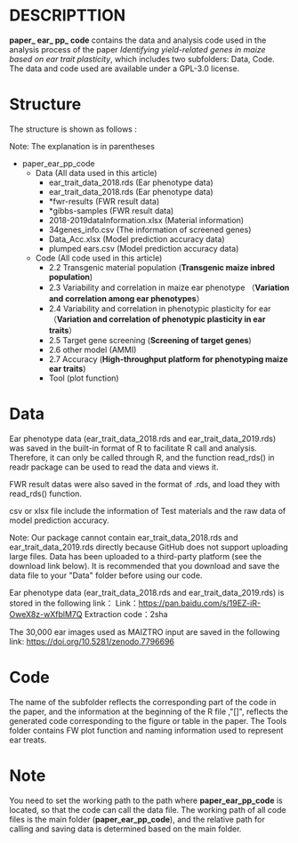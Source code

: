 # DESCRIPTTION

**paper_ ear_ pp_ code** contains the data and analysis code used in the analysis process of the paper *Identifying yield-related genes in maize based on ear trait plasticity*, which includes two subfolders: Data, Code. The data and code used are available under a GPL-3.0 license.



# Structure

The structure is shown as follows :

Note: The explanation is in parentheses

* paper_ear_pp_code
  * Data (All data used in this article)
    * ear_trait_data_2018.rds (Ear phenotype data)
    * ear_trait_data_2018.rds (Ear phenotype data)
    * *fwr-results (FWR result data)
    * *gibbs-samples (FWR result data)
    * 2018-2019dataInformation.xlsx (Material information)
    * 34genes_info.csv (The information of screened genes)
    * Data_Acc.xlsx (Model prediction accuracy data)
    * plumped ears.csv (Model prediction accuracy data)
  * Code  (All code used in this article)
    * 2.2 Transgenic material population (**Transgenic maize inbred population**)
    * 2.3 Variability and correlation in maize ear phenotype （**Variation and correlation among ear phenotypes**）
    * 2.4 Variability and correlation in phenotypic plasticity for ear （**Variation and correlation of phenotypic plasticity in ear traits**）
    * 2.5 Target gene screening (**Screening of target genes**)
    * 2.6 other model (AMMI)
    * 2.7 Accuracy (**High-throughput platform for phenotyping maize ear traits**)
    * Tool (plot function)

# Data

Ear phenotype data (ear_trait_data_2018.rds and ear_trait_data_2019.rds) was saved in the built-in format of R to facilitate R call and analysis. Therefore, it can only be called through R, and the function read_rds() in  readr package can be used to read the data and views it.

FWR result datas were also saved in the format of .rds, and load they with read_rds() function.

csv or xlsx file include the information of Test materials and the raw data of model prediction accuracy.

Note: Our package cannot contain ear_trait_data_2018.rds and ear_trait_data_2019.rds directly because GitHub does not support uploading large files. Data has been uploaded to a third-party platform (see the download link below). It is recommended that you download and save the data file to your "Data" folder before using our code.   
  
Ear phenotype data (ear_trait_data_2018.rds and ear_trait_data_2019.rds) is stored in the following link：
Link：https://pan.baidu.com/s/19EZ-iR-OweX8z-wXfblM7Q 
Extraction code：2sha

The 30,000 ear images used as MAIZTRO input are saved in the following link:
https://doi.org/10.5281/zenodo.7796696



# Code

The name of the subfolder reflects the corresponding part of the code in the paper, and the information at the beginning of the R file ,"[]", reflects the generated code corresponding to the figure or table in the paper.
The Tools folder contains FW plot function and naming information used to represent ear treats.



# Note

You need to set the working path to the path where **paper_ear_pp_code** is located, so that the code can call the data file. The working path of all code files is the main folder (**paper_ear_pp_code**), and the relative path for calling and saving data is determined based on the main folder.







